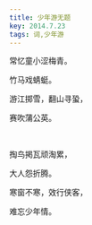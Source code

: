 ```yaml
---
title: 少年游无题
key: 2014.7.23
tags: 词,少年游
---
```


常忆童小涩梅青。

竹马戏蜻蜓。

游江掷雪，翻山寻蛩，

赛吹蒲公英。

</br>

掏鸟掲瓦顽淘累，

大人怨折腾。

寒窗不寒，效行侠客，

难忘少年情。

</br>

